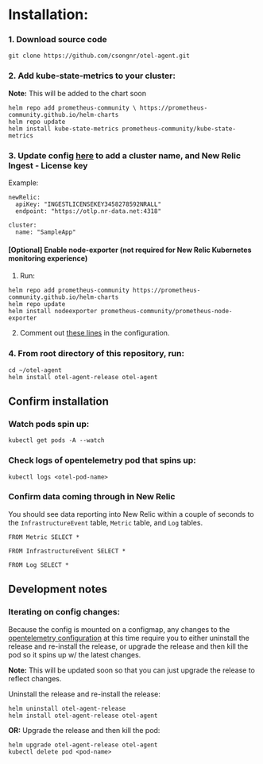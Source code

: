 # Installation: 

### 1. Download source code 
```
git clone https://github.com/csongnr/otel-agent.git 
```

### 2. Add kube-state-metrics to your cluster: 
 **Note:** This will be added to the chart soon 
```
helm repo add prometheus-community \ https://prometheus-community.github.io/helm-charts 
helm repo update 
helm install kube-state-metrics prometheus-community/kube-state-metrics
```

### 3. Update config [here](https://github.com/csongnr/otel-agent/blob/master/otel-agent-chart/values.yaml#L13-L18) to add a cluster name, and New Relic Ingest - License key
Example: 
```
newRelic:
  apiKey: "INGESTLICENSEKEY3458278592NRALL"
  endpoint: "https://otlp.nr-data.net:4318"
  
cluster:
  name: "SampleApp" 
```

#### [Optional] Enable node-exporter (not required for New Relic Kubernetes monitoring experience) 
1. Run: 
```
helm repo add prometheus-community https://prometheus-community.github.io/helm-charts
helm repo update
helm install nodeexporter prometheus-community/prometheus-node-exporter 
```
2. Comment out [these lines](https://github.com/csongnr/otel-agent/blob/master/otel-agent-chart/templates/configmap.yaml#L277-L292) in the configuration. 


### 4. From root directory of this repository, run:
```
cd ~/otel-agent 
helm install otel-agent-release otel-agent
```

## Confirm installation
### Watch pods spin up: 
```
kubectl get pods -A --watch 
```

### Check logs of opentelemetry pod that spins up: 
```
kubectl logs <otel-pod-name>
```

### Confirm data coming through in New Relic 
You should see data reporting into New Relic within a couple of seconds to the `InfrastructureEvent` table, `Metric` table, and `Log` tables.
```
FROM Metric SELECT * 
```
```
FROM InfrastructureEvent SELECT * 
```
```
FROM Log SELECT * 
```

## Development notes
### Iterating on config changes: 
Because the config is mounted on a configmap, any changes to the [opentelemetry configuration](https://github.com/csongnr/otel-agent/blob/master/otel-agent-chart/templates/configmap.yaml#L6-L485) at this time require you to either uninstall the release and re-install the release, or upgrade the release and then kill the pod so it spins up w/ the latest changes.

**Note:** This will be updated soon so that you can just upgrade the release to reflect changes. 
 
Uninstall the release and re-install the release:
```
helm uninstall otel-agent-release 
helm install otel-agent-release otel-agent
```
**OR:**
Upgrade the release and then kill the pod:
```
helm upgrade otel-agent-release otel-agent
kubectl delete pod <pod-name> 
```



